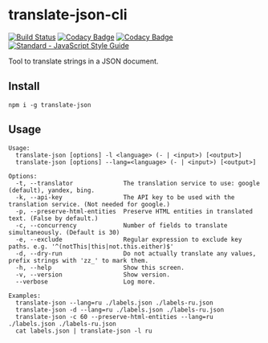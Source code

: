 translate-json-cli
=====

[![Build Status](https://travis-ci.org/TheFuzzball/translate-json.svg?branch=master)](https://travis-ci.org/TheFuzzball/translate-json)
[![Codacy Badge](https://api.codacy.com/project/badge/Grade/26ac757ea8cd4e64952b6527b3180c91)](https://www.codacy.com/app/app42740794/translate-json?utm_source=github.com&amp;utm_medium=referral&amp;utm_content=TheFuzzball/translate-json&amp;utm_campaign=Badge_Grade)
[![Codacy Badge](https://api.codacy.com/project/badge/Coverage/26ac757ea8cd4e64952b6527b3180c91)](https://www.codacy.com/app/app42740794/translate-json?utm_source=github.com&amp;utm_medium=referral&amp;utm_content=TheFuzzball/translate-json&amp;utm_campaign=Badge_Coverage)
[![Standard - JavaScript Style Guide](https://img.shields.io/badge/code_style-standard-brightgreen.svg)](http://standardjs.com/)

Tool to translate strings in a JSON document.

## Install

    npm i -g translate-json

## Usage

    Usage:
      translate-json [options] -l <language> (- | <input>) [<output>]
      translate-json [options] --lang=<language> (- | <input>) [<output>]

    Options:
      -t, --translator              The translation service to use: google (default), yandex, bing.
      -k, --api-key                 The API key to be used with the translation service. (Not needed for google.)
      -p, --preserve-html-entities  Preserve HTML entities in translated text. (False by default.)
      -c, --concurrency             Number of fields to translate simultaneously. (Default is 30)
      -e, --exclude                 Regular expression to exclude key paths. e.g. '^(notThis|this|not.this.either)$'
      -d, --dry-run                 Do not actually translate any values, prefix strings with 'zz_' to mark them.
      -h, --help                    Show this screen.
      -v, --version                 Show version.
      --verbose                     Log more.

    Examples:
      translate-json --lang=ru ./labels.json ./labels-ru.json
      translate-json -d --lang=ru ./labels.json ./labels-ru.json
      translate-json -c 60 --preserve-html-entities --lang=ru ./labels.json ./labels-ru.json
      cat labels.json | translate-json -l ru
